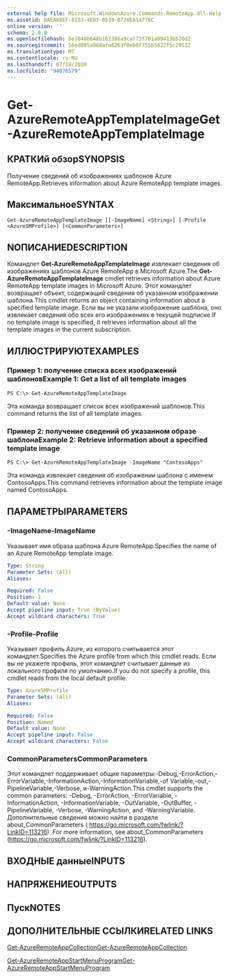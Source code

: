 ```yaml
---
external help file: Microsoft.WindowsAzure.Commands.RemoteApp.dll-Help.xml
ms.assetid: DAEA68EF-8153-4E03-B539-B720EA14776C
online version: ''
schema: 2.0.0
ms.openlocfilehash: 6e2040b648b162386a9caf73f701a09413bb20d2
ms.sourcegitcommit: 56ed085a868afa8263f8eb0f755b5822f5c29532
ms.translationtype: MT
ms.contentlocale: ru-RU
ms.lasthandoff: 07/18/2020
ms.locfileid: "94076579"
---
```

# <span data-ttu-id="62c12-101">Get-AzureRemoteAppTemplateImage</span><span class="sxs-lookup"><span data-stu-id="62c12-101">Get-AzureRemoteAppTemplateImage</span></span>

## <span data-ttu-id="62c12-102">КРАТКИй обзор</span><span class="sxs-lookup"><span data-stu-id="62c12-102">SYNOPSIS</span></span>
<span data-ttu-id="62c12-103">Получение сведений об изображениях шаблонов Azure RemoteApp.</span><span class="sxs-lookup"><span data-stu-id="62c12-103">Retrieves information about Azure RemoteApp template images.</span></span>

## <span data-ttu-id="62c12-104">Максимальное</span><span class="sxs-lookup"><span data-stu-id="62c12-104">SYNTAX</span></span>

```
Get-AzureRemoteAppTemplateImage [[-ImageName] <String>] [-Profile <AzureSMProfile>] [<CommonParameters>]
```

## <span data-ttu-id="62c12-105">NОПИСАНИЕ</span><span class="sxs-lookup"><span data-stu-id="62c12-105">DESCRIPTION</span></span>
<span data-ttu-id="62c12-106">Командлет **Get-AzureRemoteAppTemplateImage** извлекает сведения об изображениях шаблонов Azure RemoteApp в Microsoft Azure.</span><span class="sxs-lookup"><span data-stu-id="62c12-106">The **Get-AzureRemoteAppTemplateImage** cmdlet retrieves information about Azure RemoteApp template images in Microsoft Azure.</span></span>
<span data-ttu-id="62c12-107">Этот командлет возвращает объект, содержащий сведения об указанном изображении шаблона.</span><span class="sxs-lookup"><span data-stu-id="62c12-107">This cmdlet returns an object containing information about a specified template image.</span></span>
<span data-ttu-id="62c12-108">Если вы не указали изображение шаблона, оно извлекает сведения обо всех его изображениях в текущей подписке.</span><span class="sxs-lookup"><span data-stu-id="62c12-108">If no template image is specified, it retrieves information about all the template images in the current subscription.</span></span>

## <span data-ttu-id="62c12-109">ИЛЛЮСТРИРУЮТ</span><span class="sxs-lookup"><span data-stu-id="62c12-109">EXAMPLES</span></span>

### <span data-ttu-id="62c12-110">Пример 1: получение списка всех изображений шаблонов</span><span class="sxs-lookup"><span data-stu-id="62c12-110">Example 1: Get a list of all template images</span></span>
```
PS C:\> Get-AzureRemoteAppTemplateImage
```

<span data-ttu-id="62c12-111">Эта команда возвращает список всех изображений шаблонов.</span><span class="sxs-lookup"><span data-stu-id="62c12-111">This command returns the list of all template images.</span></span>

### <span data-ttu-id="62c12-112">Пример 2: получение сведений об указанном образе шаблона</span><span class="sxs-lookup"><span data-stu-id="62c12-112">Example 2: Retrieve information about a specified template image</span></span>
```
PS C:\> Get-AzureRemoteAppTemplateImage -ImageName "ContosoApps"
```

<span data-ttu-id="62c12-113">Эта команда извлекает сведения об изображении шаблона с именем ContosoApps.</span><span class="sxs-lookup"><span data-stu-id="62c12-113">This command retrieves information about the template image named ContosoApps.</span></span>

## <span data-ttu-id="62c12-114">ПАРАМЕТРЫ</span><span class="sxs-lookup"><span data-stu-id="62c12-114">PARAMETERS</span></span>

### <span data-ttu-id="62c12-115">-ImageName</span><span class="sxs-lookup"><span data-stu-id="62c12-115">-ImageName</span></span>
<span data-ttu-id="62c12-116">Указывает имя образа шаблона Azure RemoteApp.</span><span class="sxs-lookup"><span data-stu-id="62c12-116">Specifies the name of an Azure RemoteApp template image.</span></span>

```yaml
Type: String
Parameter Sets: (All)
Aliases: 

Required: False
Position: 1
Default value: None
Accept pipeline input: True (ByValue)
Accept wildcard characters: True
```

### <span data-ttu-id="62c12-117">-Profile</span><span class="sxs-lookup"><span data-stu-id="62c12-117">-Profile</span></span>
<span data-ttu-id="62c12-118">Указывает профиль Azure, из которого считывается этот командлет.</span><span class="sxs-lookup"><span data-stu-id="62c12-118">Specifies the Azure profile from which this cmdlet reads.</span></span>
<span data-ttu-id="62c12-119">Если вы не укажете профиль, этот командлет считывает данные из локального профиля по умолчанию.</span><span class="sxs-lookup"><span data-stu-id="62c12-119">If you do not specify a profile, this cmdlet reads from the local default profile.</span></span>

```yaml
Type: AzureSMProfile
Parameter Sets: (All)
Aliases: 

Required: False
Position: Named
Default value: None
Accept pipeline input: False
Accept wildcard characters: False
```

### <span data-ttu-id="62c12-120">CommonParameters</span><span class="sxs-lookup"><span data-stu-id="62c12-120">CommonParameters</span></span>
<span data-ttu-id="62c12-121">Этот командлет поддерживает общие параметры:-Debug,-ErrorAction,-ErrorVariable,-InformationAction,-InformationVariable,-of Variable,-out,-PipelineVariable,-Verbose, и-WarningAction.</span><span class="sxs-lookup"><span data-stu-id="62c12-121">This cmdlet supports the common parameters: -Debug, -ErrorAction, -ErrorVariable, -InformationAction, -InformationVariable, -OutVariable, -OutBuffer, -PipelineVariable, -Verbose, -WarningAction, and -WarningVariable.</span></span> <span data-ttu-id="62c12-122">Дополнительные сведения можно найти в разделе about_CommonParameters ( https://go.microsoft.com/fwlink/?LinkID=113216) .</span><span class="sxs-lookup"><span data-stu-id="62c12-122">For more information, see about_CommonParameters (https://go.microsoft.com/fwlink/?LinkID=113216).</span></span>

## <span data-ttu-id="62c12-123">ВХОДНЫЕ данные</span><span class="sxs-lookup"><span data-stu-id="62c12-123">INPUTS</span></span>

## <span data-ttu-id="62c12-124">НАПРЯЖЕНИЕ</span><span class="sxs-lookup"><span data-stu-id="62c12-124">OUTPUTS</span></span>

## <span data-ttu-id="62c12-125">Пуск</span><span class="sxs-lookup"><span data-stu-id="62c12-125">NOTES</span></span>

## <span data-ttu-id="62c12-126">ДОПОЛНИТЕЛЬНЫЕ ССЫЛКИ</span><span class="sxs-lookup"><span data-stu-id="62c12-126">RELATED LINKS</span></span>

[<span data-ttu-id="62c12-127">Get-AzureRemoteAppCollection</span><span class="sxs-lookup"><span data-stu-id="62c12-127">Get-AzureRemoteAppCollection</span></span>](./Get-AzureRemoteAppCollection.md)

[<span data-ttu-id="62c12-128">Get-AzureRemoteAppStartMenuProgram</span><span class="sxs-lookup"><span data-stu-id="62c12-128">Get-AzureRemoteAppStartMenuProgram</span></span>](./Get-AzureRemoteAppStartMenuProgram.md)


